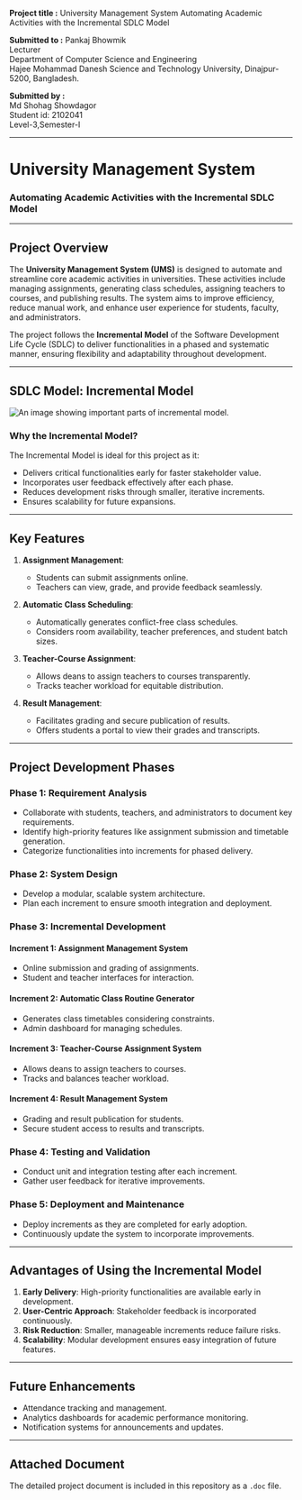 **Project title :** University Management System Automating Academic Activities with the Incremental SDLC Model

**Submitted to :** 
Pankaj Bhowmik  
Lecturer  
Department of Computer Science and Engineering  
Hajee Mohammad Danesh Science and Technology University, Dinajpur-5200, Bangladesh.  

**Submitted by :**  
Md Shohag Showdagor  
Student id: 2102041  
Level-3,Semester-I



---

# **University Management System**  
### Automating Academic Activities with the Incremental SDLC Model  

---

## **Project Overview**  
The **University Management System (UMS)** is designed to automate and streamline core academic activities in universities. These activities include managing assignments, generating class schedules, assigning teachers to courses, and publishing results. The system aims to improve efficiency, reduce manual work, and enhance user experience for students, faculty, and administrators.  

The project follows the **Incremental Model** of the Software Development Life Cycle (SDLC) to deliver functionalities in a phased and systematic manner, ensuring flexibility and adaptability throughout development.

---

## **SDLC Model: Incremental Model**

![An image showing important parts of incremental model.](https://miro.medium.com/v2/resize:fit:500/1*V76HwDEYIFmoBqYnwTxPSA.png)

### **Why the Incremental Model?**  
The Incremental Model is ideal for this project as it:  
- Delivers critical functionalities early for faster stakeholder value.  
- Incorporates user feedback effectively after each phase.  
- Reduces development risks through smaller, iterative increments.  
- Ensures scalability for future expansions.  

---

## **Key Features**  
1. **Assignment Management**:  
   - Students can submit assignments online.  
   - Teachers can view, grade, and provide feedback seamlessly.  

2. **Automatic Class Scheduling**:  
   - Automatically generates conflict-free class schedules.  
   - Considers room availability, teacher preferences, and student batch sizes.  

3. **Teacher-Course Assignment**:  
   - Allows deans to assign teachers to courses transparently.  
   - Tracks teacher workload for equitable distribution.  

4. **Result Management**:  
   - Facilitates grading and secure publication of results.  
   - Offers students a portal to view their grades and transcripts.  

---

## **Project Development Phases**  

### **Phase 1: Requirement Analysis**
- Collaborate with students, teachers, and administrators to document key requirements.  
- Identify high-priority features like assignment submission and timetable generation.  
- Categorize functionalities into increments for phased delivery.  

### **Phase 2: System Design**  
- Develop a modular, scalable system architecture.  
- Plan each increment to ensure smooth integration and deployment.  

### **Phase 3: Incremental Development**  
#### **Increment 1: Assignment Management System**  
   - Online submission and grading of assignments.  
   - Student and teacher interfaces for interaction.  

#### **Increment 2: Automatic Class Routine Generator**  
   - Generates class timetables considering constraints.  
   - Admin dashboard for managing schedules.  

#### **Increment 3: Teacher-Course Assignment System**  
   - Allows deans to assign teachers to courses.  
   - Tracks and balances teacher workload.  

#### **Increment 4: Result Management System**  
   - Grading and result publication for students.  
   - Secure student access to results and transcripts.  

### **Phase 4: Testing and Validation**  
- Conduct unit and integration testing after each increment.  
- Gather user feedback for iterative improvements.  

### **Phase 5: Deployment and Maintenance**  
- Deploy increments as they are completed for early adoption.  
- Continuously update the system to incorporate improvements.  

---

## **Advantages of Using the Incremental Model**  
1. **Early Delivery**: High-priority functionalities are available early in development.  
2. **User-Centric Approach**: Stakeholder feedback is incorporated continuously.  
3. **Risk Reduction**: Smaller, manageable increments reduce failure risks.  
4. **Scalability**: Modular development ensures easy integration of future features.  

---

## **Future Enhancements**  
- Attendance tracking and management.  
- Analytics dashboards for academic performance monitoring.  
- Notification systems for announcements and updates.  

---

## **Attached Document**  
The detailed project document is included in this repository as a `.doc` file.  
